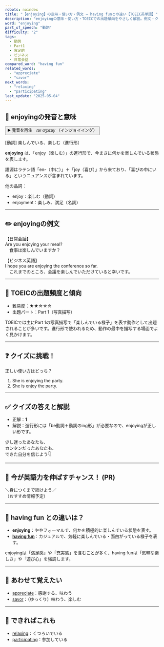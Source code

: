 ```yaml
---
robots: noindex
title: "【enjoying】の意味・使い方・例文 ― having funとの違い【TOEIC英単語】"
description: "enjoyingの意味・使い方・TOEICでの出題傾向をやさしく解説。例文・クイズ付きでhaving funとの違いもわかりやすく学べます。"
word: "enjoying"
part_of_speech: "動詞"
difficulty: "2"
tags:
  - 動詞
  - Part1
  - 肯定的
  - ビジネス
  - 日常会話
compared_word: "having fun"
related_words:
  - "appreciate"
  - "savor"
next_words:
  - "relaxing"
  - "participating"
last_update: "2025-05-04"
---
```


## 🔰 enjoyingの発音と意味

<button class="play-audio" onclick="playTTS('enjoying')">
  <span class="play-audio-main">
    ▶️ 発音を再生　/ɪnˈdʒɔɪɪŋ/
  </span>
  <span class="play-audio-sub">
    （インジョイイング）
  </span>
</button>

[動詞] 楽しんでいる、楽しむ（進行形）

**enjoying** は、「enjoy（楽しむ）」の進行形で、今まさに何かを楽しんでいる状態を表します。

語源はラテン語「en-（中に）」＋「joy（喜び）」から来ており、「喜びの中にいる」というニュアンスが含まれています。

他の品詞：  
- enjoy：楽しむ（動詞）
- enjoyment：楽しみ、満足（名詞）

---

## ✏️ enjoyingの例文

【日常会話】  
Are you enjoying your meal?  
　食事は楽しんでいますか？

【ビジネス英語】  
I hope you are enjoying the conference so far.  
　これまでのところ、会議を楽しんでいただけていると幸いです。

---

## 🎯 TOEICの出題頻度と傾向

- 難易度：★★☆☆☆
- 出題パート：Part 1（写真描写）

TOEICでは主にPart 1の写真描写で「楽しんでいる様子」を表す動作として出題されることが多いです。進行形で使われるため、動作の最中を描写する場面でよく見かけます。

---

## ❓ クイズに挑戦！

正しい使い方はどっち？

1. She is enjoying the party.  
2. She is enjoy the party.

---

## ✅ クイズの答えと解説

- 正解：**1**
- 解説：進行形には「be動詞＋動詞のing形」が必要なので、enjoyingが正しい形です。

少し迷ったあなたも、  
カンタンだったあなたも、  
できた自分を信じよう👇️

---

## 🚀 今が英語力を伸ばすチャンス！ (PR)

<div class="info-center">
＼身につくまで続けよう／<br>  
（おすすめ情報予定）
</div>

---

## 🤔  having fun との違いは？

- **enjoying**：ややフォーマルで、何かを積極的に楽しんでいる状態を表す。
- **[having fun](/having_fun)**：カジュアルで、気軽に楽しんでいる・面白がっている様子を表す。

enjoyingは「満足感」や「充実感」を含むことが多く、having funは「気軽な楽しさ」や「遊び心」を強調します。

---

## 🧩 あわせて覚えたい

- [appreciate](/appreciate)：感謝する、味わう
- [savor](/savor)：（ゆっくり）味わう、楽しむ

---

## 📖 できればこれも

- [relaxing](/relaxing)：くつろいでいる
- [participating](/participating)：参加している

<!-- cvid: aid49_bid24 -->
